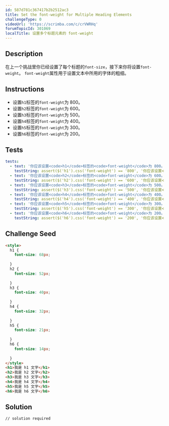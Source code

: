 ```yaml
---
id: 587d781c367417b2b2512ac3
title: Set the font-weight for Multiple Heading Elements
challengeType: 0
videoUrl: 'https://scrimba.com/c/crVWRHq'
forumTopicId: 301069
localTitle: 设置多个标题元素的 font-weight
---
```


## Description
<section id='description'>
在上一个挑战里你已经设置了每个标题的<code>font-size</code>，接下来你将设置<code>font-weight</code>。
<code>font-weight</code>属性用于设置文本中所用的字体的粗细。
</section>

## Instructions
<section id='instructions'>
<ul><li>设置<code>h1</code>标签的<code>font-weight</code>为 800。</li><li>设置<code>h2</code>标签的<code>font-weight</code>为 600。</li><li>设置<code>h3</code>标签的<code>font-weight</code>为 500。</li><li>设置<code>h4</code>标签的<code>font-weight</code>为 400。</li><li>设置<code>h5</code>标签的<code>font-weight</code>为 300。</li><li>设置<code>h6</code>标签的<code>font-weight</code>为 200。</li></ul>
</section>

## Tests
<section id='tests'>

```yml
tests:
  - text: '你应该设置<code>h1</code>标签的<code>font-weight</code>为 800。'
    testString: assert($('h1').css('font-weight') == '800', '你应该设置<code>h1</code>标签的<code>font-weight</code>为 800。');
  - text: '你应该设置<code>h2</code>标签的<code>font-weight</code>为 600。'
    testString: assert($('h2').css('font-weight') == '600', '你应该设置<code>h2</code>标签的<code>font-weight</code>为 600。');
  - text: '你应该设置<code>h3</code>标签的<code>font-weight</code>为 500。'
    testString: assert($('h3').css('font-weight') == '500', '你应该设置<code>h3</code>标签的<code>font-weight</code>为 500。');
  - text: '你应该设置<code>h4</code>标签的<code>font-weight</code>为 400。'
    testString: assert($('h4').css('font-weight') == '400', '你应该设置<code>h4</code>标签的<code>font-weight</code>为 400。');
  - text: '你应该设置<code>h5</code>标签的<code>font-weight</code>为 300。'
    testString: assert($('h5').css('font-weight') == '300', '你应该设置<code>h5</code>标签的<code>font-weight</code>为 300。');
  - text: '你应该设置<code>h6</code>标签的<code>font-weight</code>为 200。'
    testString: assert($('h6').css('font-weight') == '200', '你应该设置<code>h6</code>标签的<code>font-weight</code>为 200。');

```

</section>

## Challenge Seed
<section id='challengeSeed'>

<div id='html-seed'>

```html
<style>
  h1 {
    font-size: 68px;
    
  }
  h2 {
    font-size: 52px;
    
  }
  h3 {
    font-size: 40px;
    
  }
  h4 {
    font-size: 32px;
    
  }
  h5 {
    font-size: 21px;
    
  }
  h6 {
    font-size: 14px;
    
  }
</style>
<h1>我是 h1 文字</h1>
<h2>我是 h2 文字</h2>
<h3>我是 h3 文字</h3>
<h4>我是 h4 文字</h4>
<h5>我是 h5 文字</h5>
<h6>我是 h6 文字</h6>
```

</div>



</section>

## Solution
<section id='solution'>

```html
// solution required
```

</section>
              